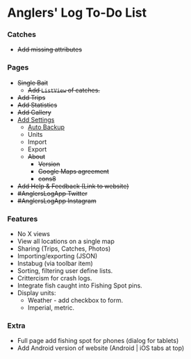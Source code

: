 Anglers' Log To-Do List
=======================

### Catches
* ~~Add missing attributes~~

### Pages
* ~~Single Bait~~
  * ~~Add `ListView` of catches.~~
* ~~Add Trips~~
* ~~Add Statistics~~
* ~~Add Gallery~~
* [Add Settings](http://developer.android.com/guide/topics/ui/settings.html)
  * [Auto Backup](http://developer.android.com/guide/topics/data/backup.html)
  * Units
  * Import
  * Export
  * ~~About~~
  	* ~~Version~~
    * ~~Google Maps agreement~~
    * ~~cons8~~
* ~~Add Help & Feedback (Link to website)~~
* ~~#AnglersLogApp Twitter~~
* ~~#AnglersLogApp Instagram~~

### Features
* No X views
* View all locations on a single map
* Sharing (Trips, Catches, Photos)
* Importing/exporting (JSON)
* Instabug (via toolbar item)
* Sorting, filtering user define lists.
* Crittercism for crash logs.
* Integrate fish caught into Fishing Spot pins.
* Display units:
  * Weather - add checkbox to form.
  * Imperial, metric.

### Extra
* Full page add fishing spot for phones (dialog for tablets)
* Add Android version of website (Android | iOS tabs at top)
	
